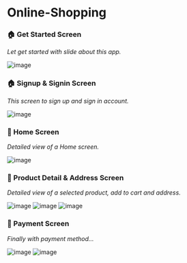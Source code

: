 # Online-Shopping
### 🏠 Get Started Screen
*Let get started with slide about this app.*

![image](https://github.com/user-attachments/assets/65374922-2246-487d-926c-744663938e01)

### 🏠 Signup & Signin Screen
*This screen to sign up and sign in account.*

![image](https://github.com/user-attachments/assets/5f9a5fa6-0947-435e-89d8-c9dab6e33bb6)

### 📄 Home Screen
*Detailed view of a Home screen.*

![image](https://github.com/user-attachments/assets/4ebb0fcd-3848-473e-bcbc-3bf85b9b7a7f)

### 📄 Product Detail & Address Screen
*Detailed view of a selected product, add to cart and address.*

![image](https://github.com/user-attachments/assets/b778977b-6f8b-4681-9fb7-2d9c9c420d6a)
![image](https://github.com/user-attachments/assets/0f385f3c-9b7b-4563-be15-ee71d4b592e7)
![image](https://github.com/user-attachments/assets/26e5f210-ad49-44f0-bdee-240f5c946f3a)

### 📄 Payment Screen
*Finally with payment method...*

![image](https://github.com/user-attachments/assets/b3d4a3e2-bab9-463d-93e7-de5fa102a523)
![image](https://github.com/user-attachments/assets/dd555204-49c4-48d9-af37-a804aa242e27)



